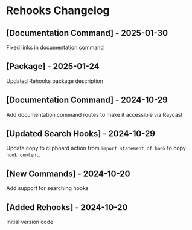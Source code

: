 # Rehooks Changelog

## [Documentation Command] - 2025-01-30

Fixed links in documentation command

## [Package] - 2025-01-24

Updated Rehooks package description

## [Documentation Command] - 2024-10-29

Add documentation command routes to make it accessible via Raycast

## [Updated Search Hooks] - 2024-10-29

Update copy to clipboard action from `import statement of hook` to copy `hook content`.

## [New Commands] - 2024-10-20

Add support for searching hooks

## [Added Rehooks] - 2024-10-20

Initial version code
